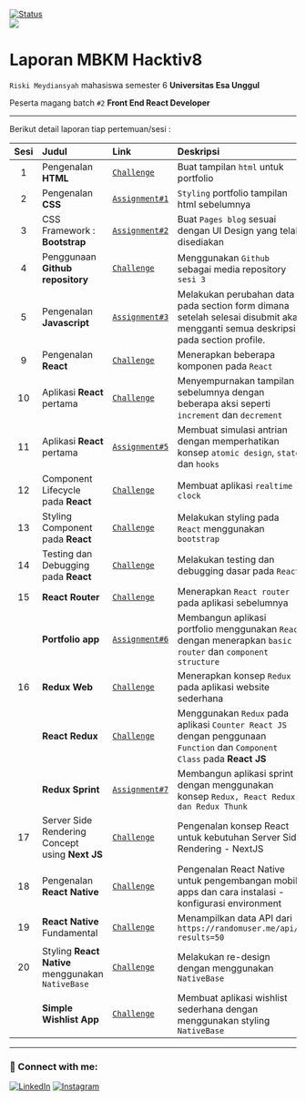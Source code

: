 [![Status](https://img.shields.io/badge/Status-dev-orange.svg)](https://shields.io/)
<br>
![](https://img.shields.io/badge/Code-React-informational?style=flat&logo=react&color=61DAFB)

# Laporan MBKM Hacktiv8

`Riski Meydiansyah` mahasiswa semester 6 **Universitas Esa Unggul**

Peserta magang batch `#2` **Front End React Developer**

---

Berikut detail laporan tiap pertemuan/sesi :

| Sesi | Judul                                             | Link                                                | Deskripsi                                                                                                                       |
| :--: | :------------------------------------------------ | :-------------------------------------------------- | :------------------------------------------------------------------------------------------------------------------------------ |
|  1   | Pengenalan **HTML**                               | [`Challenge`](/s1/index.html)                       | Buat tampilan `html` untuk portfolio                                                                                            |
|  2   | Pengenalan **CSS**                                | [`Assignment#1`](/s2/index.html)                    | `Styling` portfolio tampilan html sebelumnya                                                                                    |
|  3   | CSS Framework : **Bootstrap**                     | [`Assignment#2`](/s3/index.html)                    | Buat `Pages blog` sesuai dengan UI Design yang telah disediakan                                                                 |
|  4   | Penggunaan **Github repository**                  | [`Challenge`](/s3/index.html)                       | Menggunakan `Github` sebagai media repository `sesi 3`                                                                          |
|  5   | Pengenalan **Javascript**                         | [`Assignment#3`](/s5/index.html)                    | Melakukan perubahan data pada section form dimana setelah selesai disubmit akan mengganti semua deskripsi pada section profile. |
|  9   | Pengenalan **React**                              | [`Challenge`](/react/s9/react-with-webpack)         | Menerapkan beberapa komponen pada `React`                                                                                       |
|  10  | Aplikasi **React** pertama                        | [`Challenge`](/react/s10&s11/)                      | Menyempurnakan tampilan sebelumnya dengan beberapa aksi seperti `increment` dan `decrement`                                     |
|  11  | Aplikasi **React** pertama                        | [`Assignment#5`](/react/s10&s11/src/components/s11) | Membuat simulasi antrian dengan memperhatikan konsep `atomic design`, `state`, dan `hooks`                                      |
|  12  | Component Lifecycle pada **React**                | [`Challenge`](/react/s12)                           | Membuat aplikasi `realtime clock`                                                                                               |
|  13  | Styling Component pada **React**                  | [`Challenge`](/react/s13)                           | Melakukan styling pada `React` menggunakan `bootstrap`                                                                          |
|  14  | Testing dan Debugging pada **React**              | [`Challenge`](/react/s14)                           | Melakukan testing dan debugging dasar pada `React`                                                                              |
|  15  | **React Router**                                  | [`Challenge`](/react/s15/react-router-dom)          | Menerapkan `React router` pada aplikasi sebelumnya                                                                              |
|      | **Portfolio app**                                 | [`Assignment#6`](/react/s15/portfolio)              | Membangun aplikasi portfolio menggunakan `React` dengan menerapkan `basic router` dan `component structure`                     |
|  16  | **Redux Web**                                     | [`Challenge`](/react/s16/redux-web)                 | Menerapkan konsep `Redux` pada aplikasi website sederhana                                                                       |
|      | **React Redux**                                   | [`Challenge`](/react/s16/react-redux)               | Menggunakan `Redux` pada aplikasi `Counter React JS` dengan penggunaan `Function` dan `Component Class` pada **React JS**       |
|      | **Redux Sprint**                                  | [`Assignment#7`](/react/s16/react-sprint)           | Membangun aplikasi sprint dengan menggunakan konsep `Redux, React Redux, dan Redux Thunk`                                       |
|  17  | Server Side Rendering Concept using **Next JS**   | [`Challenge`](/react/s17/react-next)                | Pengenalan konsep React untuk kebutuhan Server Side Rendering - NextJS                                                          |
|  18  | Pengenalan **React Native**                       | [`Challenge`](/react-native/s18/AwesomeProject)     | Pengenalan React Native untuk pengembangan mobile apps dan cara instalasi - konfigurasi environment                             |
|  19  | **React Native** Fundamental                      | [`Challenge`](/react-native/s19/FirstApp)           | Menampilkan data API dari `https://randomuser.me/api/?results=50`                                                               |
|  20  | Styling **React Native** menggunakan `NativeBase` | [`Challenge`](/react-native/s20/ListCutomers)       | Melakukan re-design dengan menggunakan `NativeBase`                                                                             |
|      | **Simple Wishlist App**                           | [`Challenge`](/react-native/s20/WishlistApp)        | Membuat aplikasi wishlist sederhana dengan menggunakan styling `NativeBase`                                                     |

---

### 🤝 Connect with me:

[![LinkedIn](https://img.shields.io/badge/linkedin-%230077B5.svg?style=for-the-badge&logo=linkedin&logoColor=white)](https://www.linkedin.com/in/meydiansyah/)
[![Instagram](https://img.shields.io/badge/Instagram-%23E4405F.svg?style=for-the-badge&logo=Instagram&logoColor=white)](https://www.instagram.com/meydiansyah__/)
